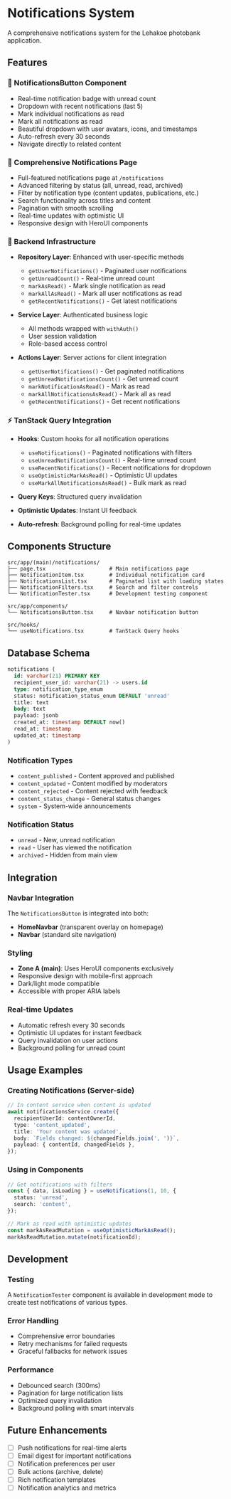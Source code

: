 # Notifications System

A comprehensive notifications system for the Lehakoe photobank application.

## Features

### 🔔 NotificationsButton Component

- Real-time notification badge with unread count
- Dropdown with recent notifications (last 5)
- Mark individual notifications as read
- Mark all notifications as read
- Beautiful dropdown with user avatars, icons, and timestamps
- Auto-refresh every 30 seconds
- Navigate directly to related content

### 📱 Comprehensive Notifications Page

- Full-featured notifications page at `/notifications`
- Advanced filtering by status (all, unread, read, archived)
- Filter by notification type (content updates, publications, etc.)
- Search functionality across titles and content
- Pagination with smooth scrolling
- Real-time updates with optimistic UI
- Responsive design with HeroUI components

### 🔧 Backend Infrastructure

- **Repository Layer**: Enhanced with user-specific methods
  - `getUserNotifications()` - Paginated user notifications
  - `getUnreadCount()` - Real-time unread count
  - `markAsRead()` - Mark single notification as read
  - `markAllAsRead()` - Mark all user notifications as read
  - `getRecentNotifications()` - Get latest notifications
- **Service Layer**: Authenticated business logic
  - All methods wrapped with `withAuth()`
  - User session validation
  - Role-based access control

- **Actions Layer**: Server actions for client integration
  - `getUserNotifications()` - Get paginated notifications
  - `getUnreadNotificationsCount()` - Get unread count
  - `markNotificationAsRead()` - Mark as read
  - `markAllNotificationsAsRead()` - Mark all as read
  - `getRecentNotifications()` - Get recent notifications

### ⚡ TanStack Query Integration

- **Hooks**: Custom hooks for all notification operations
  - `useNotifications()` - Paginated notifications with filters
  - `useUnreadNotificationsCount()` - Real-time unread count
  - `useRecentNotifications()` - Recent notifications for dropdown
  - `useOptimisticMarkAsRead()` - Optimistic UI updates
  - `useMarkAllNotificationsAsRead()` - Bulk mark as read

- **Query Keys**: Structured query invalidation
- **Optimistic Updates**: Instant UI feedback
- **Auto-refresh**: Background polling for real-time updates

## Components Structure

```
src/app/(main)/notifications/
├── page.tsx                    # Main notifications page
├── NotificationItem.tsx        # Individual notification card
├── NotificationsList.tsx       # Paginated list with loading states
├── NotificationFilters.tsx     # Search and filter controls
└── NotificationTester.tsx      # Development testing component

src/app/components/
└── NotificationsButton.tsx     # Navbar notification button

src/hooks/
└── useNotifications.tsx        # TanStack Query hooks
```

## Database Schema

```sql
notifications (
  id: varchar(21) PRIMARY KEY
  recipient_user_id: varchar(21) -> users.id
  type: notification_type_enum
  status: notification_status_enum DEFAULT 'unread'
  title: text
  body: text
  payload: jsonb
  created_at: timestamp DEFAULT now()
  read_at: timestamp
  updated_at: timestamp
)
```

### Notification Types

- `content_published` - Content approved and published
- `content_updated` - Content modified by moderators
- `content_rejected` - Content rejected with feedback
- `content_status_change` - General status changes
- `system` - System-wide announcements

### Notification Status

- `unread` - New, unread notification
- `read` - User has viewed the notification
- `archived` - Hidden from main view

## Integration

### Navbar Integration

The `NotificationsButton` is integrated into both:

- **HomeNavbar** (transparent overlay on homepage)
- **Navbar** (standard site navigation)

### Styling

- **Zone A (main)**: Uses HeroUI components exclusively
- Responsive design with mobile-first approach
- Dark/light mode compatible
- Accessible with proper ARIA labels

### Real-time Updates

- Automatic refresh every 30 seconds
- Optimistic UI updates for instant feedback
- Query invalidation on user actions
- Background polling for unread count

## Usage Examples

### Creating Notifications (Server-side)

```typescript
// In content service when content is updated
await notificationsService.create({
  recipientUserId: contentOwnerId,
  type: 'content_updated',
  title: 'Your content was updated',
  body: `Fields changed: ${changedFields.join(', ')}`,
  payload: { contentId, changedFields },
});
```

### Using in Components

```typescript
// Get notifications with filters
const { data, isLoading } = useNotifications(1, 10, {
  status: 'unread',
  search: 'content',
});

// Mark as read with optimistic updates
const markAsReadMutation = useOptimisticMarkAsRead();
markAsReadMutation.mutate(notificationId);
```

## Development

### Testing

A `NotificationTester` component is available in development mode to create test notifications of various types.

### Error Handling

- Comprehensive error boundaries
- Retry mechanisms for failed requests
- Graceful fallbacks for network issues

### Performance

- Debounced search (300ms)
- Pagination for large notification lists
- Optimized query invalidation
- Background polling with smart intervals

## Future Enhancements

- [ ] Push notifications for real-time alerts
- [ ] Email digest for important notifications
- [ ] Notification preferences per user
- [ ] Bulk actions (archive, delete)
- [ ] Rich notification templates
- [ ] Notification analytics and metrics
